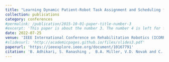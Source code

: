 ```yaml
---
title: "Learning Dynamic Patient-Robot Task Assignment and Scheduling for A Robotic Rehabilitation Gym"
collection: publications
category: conferences
#permalink: /publication/2015-10-01-paper-title-number-3
#excerpt: 'This paper is about the number 3. The number 4 is left for future work.'
date: 2022-07-25
venue: 'IEEE International Conference on Rehabilitation Robotics (ICORR)'
#slidesurl: 'http://academicpages.github.io/files/slides3.pdf'
paperurl: 'https://ieeexplore.ieee.org/document/10167791'
citation: 'B. Adhikari, S. Ranashing ,  B.A. Miller, V.D. Novak and C. Jiang. (2022). &quot;Learning Dynamic Patient-Robot Task Assignment and Scheduling for A Robotic Rehabilitation Gym.&quot; <i>IEEE International Conference on Rehabilitation Robotics (ICORR)</i>. pp 1-6.'
---
```


